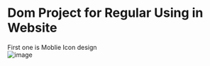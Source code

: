 # Dom Project for Regular Using in Website
First one is Moblie Icon design<br>
![image](https://github.com/user-attachments/assets/82cb3446-8d70-41c8-99c0-347af600072f)
